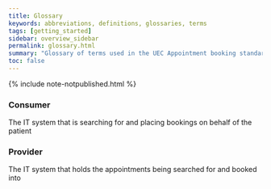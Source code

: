 ```yaml
---
title: Glossary
keywords: abbreviations, definitions, glossaries, terms
tags: [getting_started]
sidebar: overview_sidebar
permalink: glossary.html
summary: "Glossary of terms used in the UEC Appointment booking standards"
toc: false
---
```

{% include note-notpublished.html %}

### Consumer
The IT system that is searching for and placing bookings on behalf of the patient 

### Provider
The IT system that holds the appointments being searched for and booked into 
